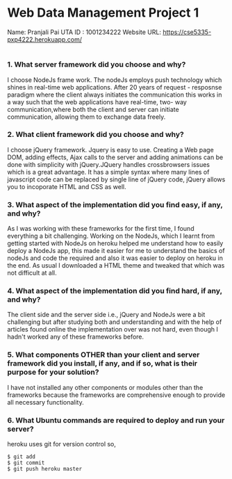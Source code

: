 # Web Data Management Project 1

 Name: Pranjali Pai
 UTA ID : 1001234222
 Website URL: https://cse5335-pxp4222.herokuapp.com/
#
 
### 1. What server framework did you choose and why?
  I choose NodeJs frame work. The nodeJs employs push technology which shines in real-time web applications. After 20 years of    request - resposnse paradigm where the client always initiates the communication this works in a way such that the web applications have real-time, two- way communication,where both the client and server can initiate communication, allowing them to exchange data freely. 

### 2. What client framework did you choose and why?
  I choose jQuery framework. Jquery is easy to use. Creating a Web page DOM, adding effects, Ajax calls to the server and adding animations can be done with simplicity with jQuery.JQuery handles crossbrowsers issues which is a great advantage. It has a simple syntax where many lines of javascript code can be replaced by single line of jQuery code, jQuery allows you to incoporate HTML and CSS as well.
  
### 3. What aspect of the implementation did you find easy, if any, and why? 
  As I was working with these frameworks for the first time, I found everything a bit challenging. Working on the NodeJs, which I learnt from getting started with NodeJs on heroku helped me understand how to easily deploy a NodeJs app, this made it easier for me to understand the basics of nodeJs and code the required and also it was easier to deploy on heroku in the end. As usual I downloaded a HTML theme and tweaked that which was not difficult at all.
  
### 4. What aspect of the implementation did you find hard, if any, and why?
  The client side and the server side i.e., jQuery and NodeJs were a bit challenging but after studying both and understanding and with the help of articles found online the implementation over was not hard, even though I hadn't worked any of these frameworks before.
  
### 5. What components OTHER than your client and server framework did you install, if any, and if so, what is their purpose for your solution?
  I have not installed any other components or modules other than the frameworks because the frameworks are comprehensive enough to provide all necessary functionality.
  
    
### 6. What Ubuntu commands are required to deploy and run your server?
  heroku uses git for version control so, 
  
    $ git add 
    $ git commit
    $ git push heroku master  
      
